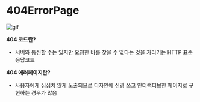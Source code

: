 # 404ErrorPage

 <img src="![404 Page - Chrome 2024-01-31 22-49-26](https://github.com/WookyungYun/404ErrorPage/assets/116490063/9a9e1787-c22e-4c98-b944-6ebc2873e661)" alt="gif">


**404 코드란?**
- 서버와 통신할 수는 있지만 요청한 바를 찾을 수 없다는 것을 가리키는 HTTP 표준 응답코드

**404 에러페이지란?**
- 사용자에게 심심치 않게 노출되므로 디자인에 신경 쓰고 인터랙티브한 페이지로 구현하는 경우가 많음

